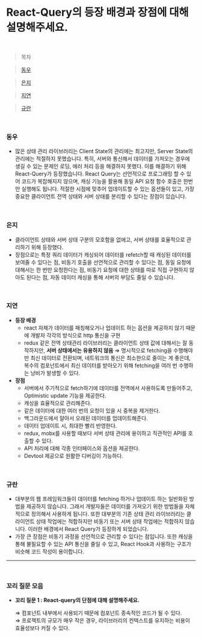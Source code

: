 # React-Query의 등장 배경과 장점에 대해 설명해주세요.

<br />

> 목차

> [동우](#동우)

> [은지](#은지)

> [지연](#지연)

> [규란](규란)

<br />

### 동우

- 많은 상태 관리 라이브러리는 Client State의 관리에는 최고지만, Server State의 관리에는 적절하지 못했습니다. 특히, 서버와 통신해서 데이터를 가져오는 경우에 생길 수 있는 문제인 로딩, 에러 처리 등을 해결하지 못했다. 이를 해결하기 위해 React-Query가 등장했습니다. React Query는 선언적으로 프로그래밍 할 수 있어 코드가 복잡해지지 않으며, 캐싱 기능을 활용해 동일 API 요청 함수 호출은 한번만 실행해도 됩니다. 적절한 시점에 맞추어 업데이트할 수 있는 옵션들이 있고, 가장 중요한 클라이언트 전역 상태와 서버 상태를 분리할 수 있다는 장점이 있습니다.

<br />

### 은지

- 클라이언트 상태와 서버 상태 구분의 모호함을 없애고, 서버 상태를 효율적으로 관리하기 위해 등장했다.
- 장점으로는 특정 쿼리 데이터가 캐싱되어 데이터를 refetch할 때 캐싱된 데이터를 보여줄 수 있다는 점, 비동기 호출을 선언적으로 관리할 수 있다는 점, 동일 요청에 대해서는 한 번만 요청한다는 점, 비동기 요청에 대한 상태를 따로 직접 구현하지 않아도 된다는 점, 자동 데이터 캐싱을 통해 서버의 부담도 줄일 수 있습니다.

<br />

### 지연

- **등장 배경**
  - react 자체가 데이터를 패칭해오거나 업데이트 하는 옵션을 제공하지 않기 때문에 개발자 각각의 방식으로 http 통신을 구현
  - redux 같은 전역 상태관리 라이브러리는 클라이언트 상태 값에 대해서는 잘 동작하지만, **서버 상태에서는 유용하지 않음** ⇒ 명시적으로 fetching을 수행해야만 최신 데이터로 전환되며, 네트워크의 통신은 최소한으로 줄이는 게 좋은데, 복수의 컴포넌트에서 최신 데이터를 받아오기 위해 fetching을 여러 번 수행하는 낭비가 발생할 수 있다.
- **장점**
  - 서버에서 주기적으로 fetch하기에 데이터를 전역에서 사용하도록 만들어주고, Optimistic update 기능을 제공한다.
  - 캐싱을 효율적으로 관리해준다.
  - 같은 데이터에 대한 여러 번의 요청이 있을 시 중복을 제거한다.
  - 백그라운드에서 알아서 오래된 데이터를 업데이트해준다.
  - 데이터 업데이트 시, 최대한 빨리 반영한다.
  - redux, mobx를 사용할 때보다 서버 상태 관리에 용이하고 직관적인 API를 호출할 수 있다.
  - API 처리에 대해 각종 인터페이스와 옵션을 제공한다.
  - Devtool 제공으로 원활한 디버깅이 가능하다.

<br />

### 규란

- 대부분의 웹 프레임워크들이 데이터를 fetching 하거나 업데이트 하는 일반화된 방법을 제공하지 않습니다. 그래서 개발자들은 데이터를 가져오기 위한 방법들을 자체적으로 정의해서 사용하게 됩니다. 또한 대부분의 기존 상태 관리 라이브러리는 클라이언트 상태 작업에는 적합하지만 비동기 또는 서버 상태 작업에는 적합하지 않습니다. 이러한 배경에서 React Query가 등장하게 되었습니다.
- 가장 큰 장점은 비동기 과정을 선언적으로 관리할 수 있다는 점입니다. 또한 캐싱을 통해 불필요할 수 있는 API 통신을 줄일 수 있고, React Hook과 사용하는 구조가 비슷해 코드 작성이 용이합니다.

---

<br />

### 꼬리 질문 모음

- **꼬리 질문 1 : React-query의 단점에 대해 설명해주세요.**

  ⇒ 컴포넌트 내부에서 사용되기 때문에 컴포넌트 종속적인 코드가 될 수 있다.  
  ⇒ 프로젝트의 규모가 매우 작은 경우, 라이브러리의 컨텍스트를 유지하는 비용이 효율성보다 커질 수 있다.
